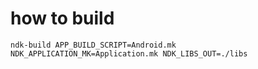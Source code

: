 # how to build
```
ndk-build APP_BUILD_SCRIPT=Android.mk NDK_APPLICATION_MK=Application.mk NDK_LIBS_OUT=./libs
```
